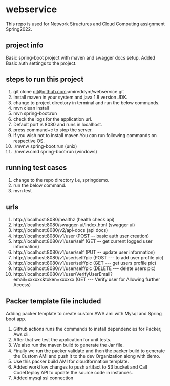 # webservice
This repo is used for Network Structures and Cloud Computing assignment Spring2022.
## project info
Basic spring-boot project with maven and swagger docs setup. Added Basic auth settings to the project.
## steps to run this project
1. git clone git@github.com:amireddym/webservice.git
2. Install maven in your system and java 1.8 version JDK.
3. change to project directory in terminal and run the below commands.
4. mvn clean install
5. mvn spring-boot:run
6. check the logs for the application url.
7. Default port is 8080 and runs in localhost.
8. press command+c to stop the server.
9. if you wish not to install maven.You can run following commands on respective OS.
10. ./mvnw spring-boot:run  (unix)
11. ./mvnw.cmd spring-boot:run  (windows)
## running test cases
1. change to the repo directory i.e, springdemo.
2. run the below command.
3. mvn test
## urls 
1. http://localhost:8080/healthz (health check api)
2. http://localhost:8080/swagger-ui/index.html  (swagger ui)
3. http://localhost:8080/v2/api-docs  (api docs)
4. http://localhost:8080/v1/user (POST -- basic auth user creation)
5. http://localhost:8080/v1/user/self (GET -- get current logged user information)
6. http://localhost:8080/v1/user/self (PUT -- update user information)
7. http://localhost:8080/v1/user/self/pic (POST --- to add user profile pic)
8. http://localhost:8080/v1/user/self/pic (GET --- get users profile pic)
9. http://localhost:8080/v1/user/self/pic (DELETE --- delete users pic)
10. http://localhost:8080/v1/user/VerifyUserEmail?email=xxxxxx&token=xxxxxx (GET --- Verify user for Allowing further Access)
## Packer template file included
Adding packer template to create custom AWS ami with Mysql and Spring boot app.
1. Github actions runs the commands to install dependencies for Packer, Aws cli.
2. After that we test the application for unit tests.
3. We also run the maven build to generate the Jar file.
4. Finally we run the packer validate and then the packer build to generate the Custom AMI and push it to the dev Organization along with demo.
5. Use this packer build AMI for cloudformation template.
6. Added workflow changes to push artifact to S3 bucket and Call CodeDeploy API to update the source code in instances.
7. Added mysql ssl connection
